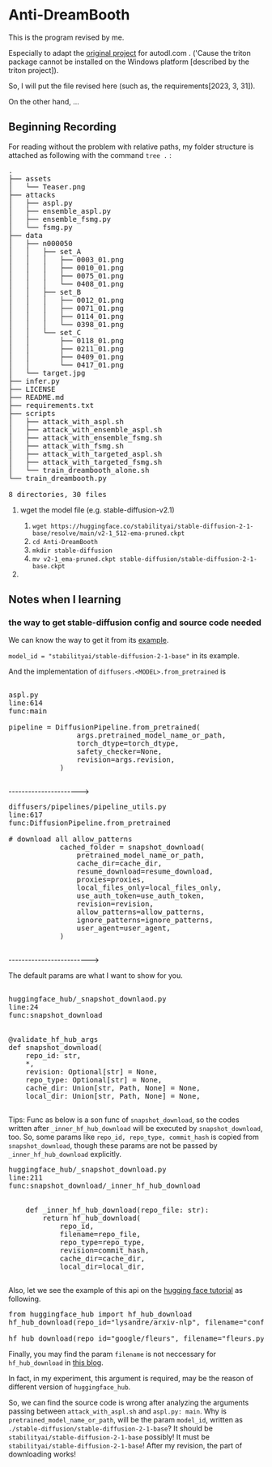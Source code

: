 # Anti-DreamBooth

This is the program revised by me. 

Especially to adapt the [original project](README.me.orig) for autodl.com . ('Cause the triton package cannot be installed on the Windows platform [described by the triton project]).

So, I will put the file revised here (such as, the requirements[2023, 3, 31]).

On the other hand, ...

## Beginning Recording 

For reading without the problem with relative paths, my folder structure is attached as following with the command `tree .` :

<pre>
.
├── assets
│   └── Teaser.png
├── attacks
│   ├── aspl.py
│   ├── ensemble_aspl.py
│   ├── ensemble_fsmg.py
│   └── fsmg.py
├── data
│   ├── n000050
│   │   ├── set_A
│   │   │   ├── 0003_01.png
│   │   │   ├── 0010_01.png
│   │   │   ├── 0075_01.png
│   │   │   └── 0408_01.png
│   │   ├── set_B
│   │   │   ├── 0012_01.png
│   │   │   ├── 0071_01.png
│   │   │   ├── 0114_01.png
│   │   │   └── 0398_01.png
│   │   └── set_C
│   │       ├── 0118_01.png
│   │       ├── 0211_01.png
│   │       ├── 0409_01.png
│   │       └── 0417_01.png
│   └── target.jpg
├── infer.py
├── LICENSE
├── README.md
├── requirements.txt
├── scripts
│   ├── attack_with_aspl.sh
│   ├── attack_with_ensemble_aspl.sh
│   ├── attack_with_ensemble_fsmg.sh
│   ├── attack_with_fsmg.sh
│   ├── attack_with_targeted_aspl.sh
│   ├── attack_with_targeted_fsmg.sh
│   └── train_dreambooth_alone.sh
└── train_dreambooth.py

8 directories, 30 files
</pre>


1. wget the model file (e.g. stable-diffusion-v2.1)
	1. `wget https://huggingface.co/stabilityai/stable-diffusion-2-1-base/resolve/main/v2-1_512-ema-pruned.ckpt`
	2. `cd Anti-DreamBooth`
	3. `mkdir stable-diffusion`
	4. `mv v2-1_ema-pruned.ckpt stable-diffusion/stable-diffusion-2-1-base.ckpt`

2. 


## Notes when I learning 

### the way to get stable-diffusion config and source code needed

We can know the way to get it from its [example](https://huggingface.co/stabilityai/stable-diffusion-2-1-base#examples).

`model_id = "stabilityai/stable-diffusion-2-1-base"` in its example. 

And the implementation of `diffusers.<MODEL>.from_pretrained` is 

<pre> 
aspl.py 
line:614 
func:main

pipeline = DiffusionPipeline.from_pretrained(
                args.pretrained_model_name_or_path,
                torch_dtype=torch_dtype,
                safety_checker=None,
                revision=args.revision,
            )

</pre>

---------------------->

<pre>
diffusers/pipelines/pipeline_utils.py 
line:617 
func:DiffusionPipeline.from_pretrained

# download all allow_patterns
            cached_folder = snapshot_download(
                pretrained_model_name_or_path,
                cache_dir=cache_dir,
                resume_download=resume_download,
                proxies=proxies,
                local_files_only=local_files_only,
                use_auth_token=use_auth_token,
                revision=revision,
                allow_patterns=allow_patterns,
                ignore_patterns=ignore_patterns,
                user_agent=user_agent,
            )

</pre>

------------------------->

The default params are what I want to show for you.

<pre> 
huggingface_hub/_snapshot_downlaod.py 
line:24
func:snapshot_download


@validate_hf_hub_args
def snapshot_download(
    repo_id: str,
    *,
    revision: Optional[str] = None,
    repo_type: Optional[str] = None,
    cache_dir: Union[str, Path, None] = None,
    local_dir: Union[str, Path, None] = None,

</pre>

Tips: Func as below is a son func of `snapshot_download`, so the codes written 
after `_inner_hf_hub_download` will be executed by `snapshot_download`, too. So, some params like `repo_id, repo_type, commit_hash` is copied from `snapshot_download`, though these params are not be passed by `_inner_hf_hub_download` explicitly.

<pre>
huggingface_hub/_snapshot_download.py
line:211 
func:snapshot_download/_inner_hf_hub_download


    def _inner_hf_hub_download(repo_file: str):
        return hf_hub_download(
            repo_id,
            filename=repo_file,
            repo_type=repo_type,
            revision=commit_hash,
            cache_dir=cache_dir,
            local_dir=local_dir,

</pre>

Also, let we see the example of this api on the [hugging face tutorial](https://huggingface.co/docs/huggingface_hub/v0.13.3/guides/download) as following.

<pre>
from huggingface_hub import hf_hub_download
hf_hub_download(repo_id="lysandre/arxiv-nlp", filename="config.json")

hf_hub_download(repo_id="google/fleurs", filename="fleurs.py", repo_type="dataset")
</pre>

Finally, you may find the param `filename` is not neccessary for `hf_hub_download` in [this blog](https://blog.csdn.net/YI_SHU_JIA/article/details/127490591).

In fact, in my experiment, this argument is required, may be the reason of different version of `huggingface_hub`.

So, we can find the source code is wrong after analyzing the arguments passing between `attack_with_aspl.sh` and `aspl.py: main`. Why is `pretrained_model_name_or_path`, will be the param `model_id`, written as `./stable-diffusion/stable-diffusion-2-1-base`? It should be `stabilityai/stable-diffusion-2-1-base` possibly! It must be `stabilityai/stable-diffusion-2-1-base`! After my revision, the part of downloading works!
